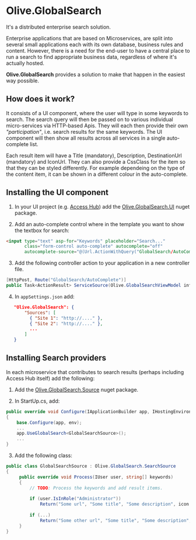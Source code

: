 # Olive.GlobalSearch

It's a distributed enterprise search solution.

Enterprise applications that are based on Microservices, are split into several small applications each with its own database, business rules and content. However, there is a need for the end-user to have a central place to run a search to find appropriate business data, regardless of where it's actually hosted.

**Olive.GlobalSearch** provides a solution to make that happen in the easiest way possible.

## How does it work?
It consists of a UI component, where the user will type in some keywords to search. The search query will then be passed on to various individual micro-services via HTTP-based Apis. They will each then provide their own *"participation"*, i.e. search results for the same keywords. The UI component will then show all results across all services in a single auto-complete list. 

Each result item will have a Title (mandatory), Description, DestinationUrl (mandatory) and IconUrl. They can also provide a CssClass for the item so that they can be styled differently. For example dependeing on the type of the content item, it can be shown in a different colour in the auto-complete.

## Installing the UI component

1. In your UI project (e.g. [Access Hub](https://geeksltd.github.io/Olive/#/Microservices/Overview?id=distributed-ui-via-access-hub)) add the [Olive.GlobalSearch.UI](https://www.nuget.org/packages/Olive.GlobalSearch.UI/) nuget package.

2. Add an auto-complete control where in the template you want to show the textbox for search:
```html
<input type="text" asp-for="Keywords" placeholder="Search..."
       class="form-control auto-complete" autocomplete="off"
       autocomplete-source="@(Url.ActionWithQuery("GlobalSearch/AutoComplete"))" />
```

3. Add the following controller action to your application in a new controller file.
```c#
[HttpPost, Route("GlobalSearch/AutoComplete")]
public Task<ActionResult> ServiceSource(Olive.GlobalSearchViewModel info) => Olive.GlobalSearch.AutoComplete(info);
```

4. In `appSettings.json` add:
```json
   "Olive.GlobalSearch": {
       "Sources": [
         { "Site 1": "http://...." },
         { "Site 2": "http://...." },
         ...
       ]
   }
```
   
## Installing Search providers
In each microservice that contributes to search results (perhaps including Access Hub itself) add the following:

1. Add the [Olive.GlobalSearch.Source](https://www.nuget.org/packages/Olive.GlobalSearch.Source/) nuget package.

2. In StartUp.cs, add: 
```c#
public override void Configure(IApplicationBuilder app, IHostingEnvironment env)
{
    base.Configure(app, env);
    ...
    app.UseGlobalSearch<GlobalSearchSource>();
    ...
}
```

3. Add the following class:
```c#
public class GlobalSearchSource : Olive.GlobalSearch.SearchSource
{
     public override void Process(IUser user, string[] keywords)
     {
         // TODO: Process the keywords and add result items.
         
         if (user.IsInRole("Administrator"))
             Return("Some url", "Some title", "Some description", icon: "Some url");
             
         if (...)
             Return("Some other url", "Some title", "Some description", icon: "Some url");
     }
}
```
